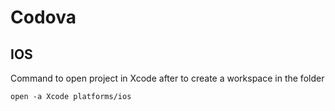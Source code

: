 # Codova

## IOS

Command to open project in Xcode after to create a workspace in the folder 
```
open -a Xcode platforms/ios
```